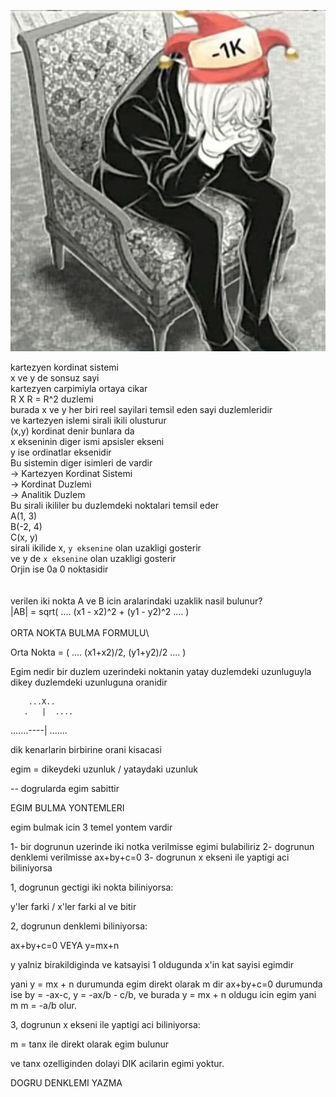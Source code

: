 <p align="center">
    <img src="img/wtfamidoing.png">
</p>

kartezyen kordinat sistemi\
x ve y de sonsuz sayi\
kartezyen carpimiyla ortaya cikar\
R X R = R^2 duzlemi\
burada x ve y her biri reel sayilari temsil eden sayi duzlemleridir\
ve kartezyen islemi sirali ikili olusturur\
(x,y) kordinat denir bunlara da\
x ekseninin diger ismi apsisler ekseni\
y ise ordinatlar eksenidir\
Bu sistemin diger isimleri de vardir\
-> Kartezyen Kordinat Sistemi\
-> Kordinat Duzlemi\
-> Analitik Duzlem\
Bu sirali ikililer bu duzlemdeki noktalari temsil eder\
A(1, 3)\
B(-2, 4)\
C(x, y)\
sirali ikilide x, `y eksenine` olan uzakligi gosterir\
ve y de `x eksenine` olan uzakligi gosterir\
Orjin ise 0a 0 noktasidir\
\
\
verilen iki nokta A ve B icin aralarindaki uzaklik nasil bulunur?\
|AB| = sqrt( .... (x1 - x2)^2 + (y1 - y2)^2 .... )\
\
ORTA NOKTA BULMA FORMULU\

Orta Nokta = ( .... (x1+x2)/2,  (y1+y2)/2 .... )

Egim nedir
bir duzlem uzerindeki noktanin yatay duzlemdeki uzunluguyla dikey duzlemdeki uzunluguna oranidir


        ...X..
       .   |  ....
.......----|      .......


dik kenarlarin birbirine orani kisacasi


egim = dikeydeki uzunluk / yataydaki uzunluk

-- dogrularda egim sabittir


EGIM BULMA YONTEMLERI

egim bulmak icin 3 temel yontem vardir

1- bir dogrunun uzerinde iki notka verilmisse egimi bulabiliriz
2- dogrunun denklemi verilmisse
ax+by+c=0
3- dogrunun x ekseni ile yaptigi aci biliniyorsa



1, dogrunun gectigi iki nokta biliniyorsa:

y'ler farki / x'ler farki al ve bitir


2, dogrunun denklemi biliniyorsa:

ax+by+c=0 VEYA y=mx+n

y yalniz birakildiginda ve katsayisi 1 oldugunda x'in kat sayisi egimdir

yani y = mx + n durumunda egim direkt olarak m dir
ax+by+c=0 durumunda ise by = -ax-c, y = -ax/b - c/b, ve burada y = mx + n oldugu icin egim yani m
m = -a/b olur.

3, dogrunun x ekseni ile yaptigi aci biliniyorsa:

m = tanx ile direkt olarak egim bulunur

ve tanx ozelliginden dolayi DIK acilarin egimi yoktur.


DOGRU DENKLEMI YAZMA


